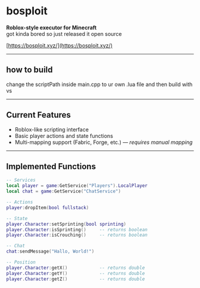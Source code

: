 # bosploit

**Roblox-style executor for Minecraft**  
got kinda bored so just released it open source

[https://bosploit.xyz/](https://bosploit.xyz/)

---

## how to build
change the  scriptPath inside main.cpp to ur own .lua file and then build with vs

---

## Current Features

- Roblox-like scripting interface
- Basic player actions and state functions
- Multi-mapping support (Fabric, Forge, etc.) — *requires manual mapping*

---

## Implemented Functions

```lua
-- Services
local player = game:GetService("Players").LocalPlayer
local chat = game:GetService("ChatService")

-- Actions
player:dropItem(bool fullstack)

-- State
player.Character:setSprinting(bool sprinting)
player.Character:isSprinting()     -- returns boolean
player.Character:isCrouching()     -- returns boolean

-- Chat
chat:sendMessage("Hallo, World!")

-- Position
player.Character:getX()            -- returns double
player.Character:getY()            -- returns double
player.Character:getZ()            -- returns double
```
